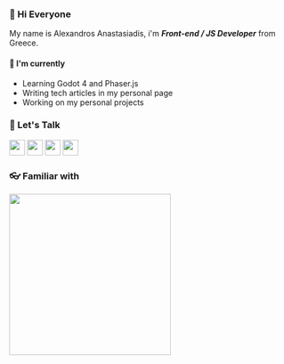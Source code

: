 

### 👋  Hi Everyone

My name is Alexandros Anastasiadis,  i'm ***Front-end / JS Developer*** from Greece.


#### 📖 I'm currently
- Learning Godot 4 and Phaser.js
- Writing tech articles in my personal page
- Working on my personal projects

### 💬  Let's Talk

<a href="https://linkedin.com/in/tuxanasgr"><img width="28px" src="https://skillicons.dev/icons?i=linkedin&theme=dark&perline=1"/></a>
<a href="https://codepen.io/tuxanasgr"><img width="28px" src="https://skillicons.dev/icons?i=codepen&theme=dark&perline=1"/></a>
<a href="https://instagram.com/tuxanasgr"><img width="28px" src="https://skillicons.dev/icons?i=instagram&theme=dark&perline=1"/></a>
<a href="mailto:alexanastagr@gmail.com"><img width="28px" src="https://skillicons.dev/icons?i=gmail&theme=light&perline=1"/></a>

### 👓 Familiar with

<img src="https://skillicons.dev/icons?i=sass,ts,js,react,redux,nextjs,jest,docker,wordpress,php,vscode,alpinejs,webpack,tailwind,vite,git&theme=dark&perline=8" width="290px"/>
